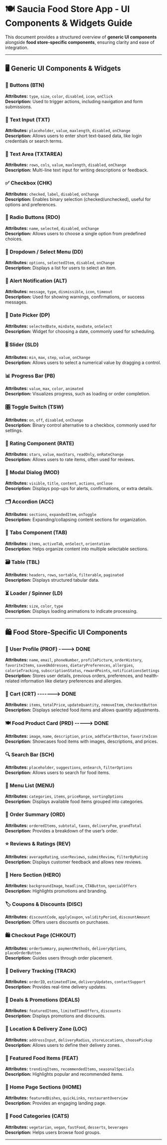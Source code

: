 # 🍽️ Saucia Food Store App - UI Components & Widgets Guide

This document provides a structured overview of **generic UI components** alongside **food store-specific components**, ensuring clarity and ease of integration.

---

## 🖥️ Generic UI Components & Widgets

### 🔘 Buttons (BTN)

**Attributes:** `type`, `size`, `color`, `disabled`, `icon`, `onClick`  
**Description:** Used to trigger actions, including navigation and form submissions.

### 📝 Text Input (TXT)

**Attributes:** `placeholder`, `value`, `maxlength`, `disabled`, `onChange`  
**Description:** Allows users to enter short text-based data, like login credentials or search terms.

### 📑 Text Area (TXTAREA)

**Attributes:** `rows`, `cols`, `value`, `maxlength`, `disabled`, `onChange`  
**Description:** Multi-line text input for writing descriptions or feedback.

### ✅ Checkbox (CHK)

**Attributes:** `checked`, `label`, `disabled`, `onChange`  
**Description:** Enables binary selection (checked/unchecked), useful for options and preferences.

### 🔘 Radio Buttons (RDO)

**Attributes:** `name`, `selected`, `disabled`, `onChange`  
**Description:** Allows users to choose a single option from predefined choices.

### 🔽 Dropdown / Select Menu (DD)

**Attributes:** `options`, `selectedItem`, `disabled`, `onChange`  
**Description:** Displays a list for users to select an item.

### 📢 Alert Notification (ALT)

**Attributes:** `message`, `type`, `dismissible`, `icon`, `timeout`  
**Description:** Used for showing warnings, confirmations, or success messages.

### 📆 Date Picker (DP)

**Attributes:** `selectedDate`, `minDate`, `maxDate`, `onSelect`  
**Description:** Widget for choosing a date, commonly used for scheduling.

### 🎚️ Slider (SLD)

**Attributes:** `min`, `max`, `step`, `value`, `onChange`  
**Description:** Allows users to select a numerical value by dragging a control.

### 📊 Progress Bar (PB)

**Attributes:** `value`, `max`, `color`, `animated`  
**Description:** Visualizes progress, such as loading or order completion.

### 🎛️ Toggle Switch (TSW)

**Attributes:** `on`, `off`, `disabled`, `onChange`  
**Description:** Binary control alternative to a checkbox, commonly used for settings.

### 🌟 Rating Component (RATE)

**Attributes:** `stars`, `value`, `maxStars`, `readOnly`, `onRateChange`  
**Description:** Allows users to rate items, often used for reviews.

### 📄 Modal Dialog (MOD)

**Attributes:** `visible`, `title`, `content`, `actions`, `onClose`  
**Description:** Displays pop-ups for alerts, confirmations, or extra details.

### 🗂️ Accordion (ACC)

**Attributes:** `sections`, `expandedItem`, `onToggle`  
**Description:** Expanding/collapsing content sections for organization.

### 📁 Tabs Component (TAB)

**Attributes:** `items`, `activeTab`, `onSelect`, `orientation`  
**Description:** Helps organize content into multiple selectable sections.

### 🗃️ Table (TBL)

**Attributes:** `headers`, `rows`, `sortable`, `filterable`, `paginated`  
**Description:** Displays structured tabular data.

### ⏳ Loader / Spinner (LD)

**Attributes:** `size`, `color`, `type`  
**Description:** Displays loading animations to indicate processing.

---

## 🛍️ **Food Store-Specific UI Components**

### 👤 User Profile (PROF) ----> DONE

**Attributes:** `name`, `email`, `phoneNumber`, `profilePicture`, `orderHistory`, `favoriteItems`, `savedAddresses`, `dietaryPreferences`, `allergies`, `calorieTracking`, `subscriptionStatus`, `rewardPoints`, `notificationsSettings`  
**Description:** Stores user details, previous orders, preferences, and health-related information like dietary preferences and allergies.

### 🛒 Cart (CRT) -------> DONE

**Attributes:** `items`, `totalPrice`, `updateQuantity`, `removeItem`, `checkoutButton`  
**Description:** Displays selected food items and allows quantity adjustments.

### 🍽️ Food Product Card (PRD) -----> DONE

**Attributes:** `image`, `name`, `description`, `price`, `addToCartButton`, `favoriteIcon`  
**Description:** Showcases food items with images, descriptions, and prices.

### 🔍 Search Bar (SCH)

**Attributes:** `placeholder`, `suggestions`, `onSearch`, `filterOptions`  
**Description:** Allows users to search for food items.

### 📜 Menu List (MENU)

**Attributes:** `categories`, `items`, `priceRange`, `sortingOptions`  
**Description:** Displays available food items grouped into categories.

### 📝 Order Summary (ORD)

**Attributes:** `orderedItems`, `subtotal`, `taxes`, `deliveryFee`, `grandTotal`  
**Description:** Provides a breakdown of the user’s order.

### ⭐ Reviews & Ratings (REV)

**Attributes:** `averageRating`, `userReviews`, `submitReview`, `filterByRating`  
**Description:** Displays customer feedback and allows new reviews.

### 🎨 Hero Section (HERO)

**Attributes:** `backgroundImage`, `headline`, `CTAButton`, `specialOffers`  
**Description:** Highlights promotions and branding.

### 🏷️ Coupons & Discounts (DISC)

**Attributes:** `discountCode`, `applyCoupon`, `validityPeriod`, `discountAmount`  
**Description:** Offers users discounts on purchases.

### 🛍️ Checkout Page (CHKOUT)

**Attributes:** `orderSummary`, `paymentMethods`, `deliveryOptions`, `placeOrderButton`  
**Description:** Guides users through order placement.

### 🚚 Delivery Tracking (TRACK)

**Attributes:** `orderID`, `estimatedTime`, `deliveryUpdates`, `contactSupport`  
**Description:** Provides real-time delivery updates.

### 📆 Deals & Promotions (DEALS)

**Attributes:** `featuredItems`, `limitedTimeOffers`, `discounts`  
**Description:** Displays promotions and discounts.

### 📍 Location & Delivery Zone (LOC)

**Attributes:** `addressInput`, `deliveryRadius`, `storeLocations`, `choosePickup`  
**Description:** Allows users to define their delivery zones.

### 🍕 Featured Food Items (FEAT)

**Attributes:** `trendingItems`, `recommendedItems`, `seasonalSpecials`  
**Description:** Highlights popular and recommended items.

### 🏡 Home Page Sections (HOME)

**Attributes:** `featuredDishes`, `quickLinks`, `restaurantOverview`  
**Description:** Provides an engaging landing page.

### 📖 Food Categories (CATS)

**Attributes:** `vegetarian`, `vegan`, `fastFood`, `desserts`, `beverages`  
**Description:** Helps users browse food groups.

---

